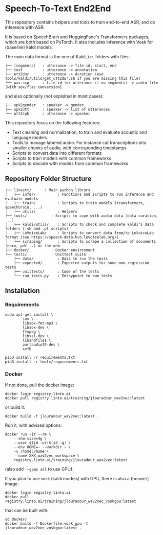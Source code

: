 # Speech-To-Text End2End

This repository contains helpers and tools to train end-to-end ASR, and do inference with ASR.

It is based on SpeechBrain and HuggingFace's Transformers packages, which are both based on PyTorch.
It also includes inference with Vosk for (baseline) kaldi models.

The main data format is the one of Kaldi, i.e. folders with files:
```
├── [segments]   : utterance -> file id, start, end
├── text         : utterance -> annotation
├── utt2dur      : utterance -> duration (use tools/kaldi/utils/get_utt2dur.sh if you are missing this file)
└── wav.scp      : file id (or utterance if no segments) -> audio file [with sox/flac conversion]
```
and also optionally (not exploited in most cases):
```
├── spk2gender   : speaker -> gender
├── spk2utt      : speaker -> list of utterances
└── utt2spk      : utterance -> speaker
```

This repository focus on the following features:
- Text cleaning and normalization, to train and evaluate acoustic and language models
- Tools to manage labeled audio. For instance cut transcriptions into smaller chunks of audio, with corresponding timestamps
- Scripts to convert data into different formats
- Scripts to train models with common frameworks
- Scripts to decode with models from common frameworks

## Repository Folder Structure

```
├── linastt/      : Main python library
│   ├── infer/          : Functions and scripts to run inference and evaluate models
│   ├── train/          : Scripts to train models (transformers, speechbrain, ...)
│   └── utils/          : Helpers
├── tools/           : Scripts to cope with audio data (data curation, ...)
│   ├── kaldi/utils/    : Scripts to check and complete kaldi's data folders (.sh and .pl scripts)
│   ├── LeVoiceLab/     : Scripts to convert data from/to LeVoiceLab format (see https://speech-data-hub.levoicelab.org/)
│   └── scraping/       : Scripts to scrape a collection of documents (docx, pdf...) or the web
├── docker/          : Docker environment
└── tests/           : Unittest suite
    ├── data/           : Data to run the tests
    ├── expected/       : Expected outputs for some non-regression tests
    ├── unittests/      : Code of the tests
    └── run_tests.py    : Entrypoint to run tests
```

## Installation

### Requirements

```
sudo apt-get install \
        sox \
        libsox-fmt-mp3 \
        libsox-dev \
        ffmpeg \
        libssl-dev \
        libsndfile1 \
        portaudio19-dev \
        xvfb

pip3 install -r requirements.txt
pip3 install -r tools/requirements.txt
```

### Docker

If not done, pull the docker image:
```
docker login registry.linto.ai
docker pull registry.linto.ai/training/jlouradour_wav2vec:latest
```
or build it:
```
docker build -t jlouradour_wav2vec:latest .
```

Run it, with advised options:
```
docker run -it --rm \
    --shm-size=4g \
    --user $(id -u):$(id -g) \
    --env HOME=~ --workdir ~ \
    -v /home:/home \
    --name XXX_wav2vec_workspace \
    registry.linto.ai/training/jlouradour_wav2vec:latest
```
(also add `--gpus all` to use GPU).

If you plan to use `vosk` (kaldi models) with GPU, there is also a (heavier) image:
```
docker login registry.linto.ai
docker pull registry.linto.ai/training/jlouradour_wav2vec_voskgpu:latest
```
that can be built with:
```
cd docker/
docker build -f Dockerfile.vosk_gpu -t jlouradour_wav2vec_voskgpu:latest .
```